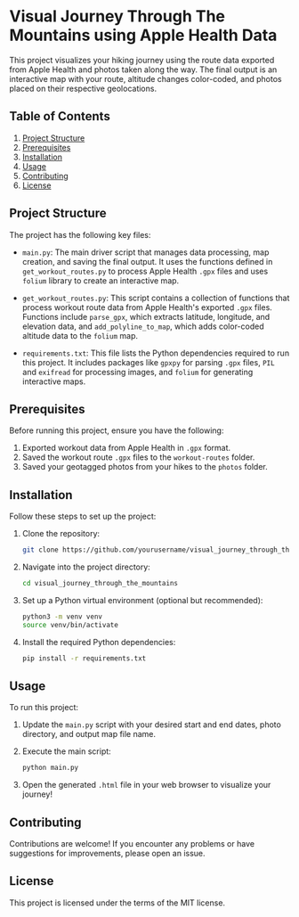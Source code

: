# Visual Journey Through The Mountains using Apple Health Data

This project visualizes your hiking journey using the route data exported from Apple Health and photos taken along the way. The final output is an interactive map with your route, altitude changes color-coded, and photos placed on their respective geolocations.

## Table of Contents

1. [Project Structure](#project-structure)
2. [Prerequisites](#prerequisites)
3. [Installation](#installation)
4. [Usage](#usage)
5. [Contributing](#contributing)
6. [License](#license)

## Project Structure <a name="project-structure"></a>

The project has the following key files:

- `main.py`: The main driver script that manages data processing, map creation, and saving the final output. It uses the functions defined in `get_workout_routes.py` to process Apple Health `.gpx` files and uses `folium` library to create an interactive map.

- `get_workout_routes.py`: This script contains a collection of functions that process workout route data from Apple Health's exported `.gpx` files. Functions include `parse_gpx`, which extracts latitude, longitude, and elevation data, and `add_polyline_to_map`, which adds color-coded altitude data to the `folium` map.

- `requirements.txt`: This file lists the Python dependencies required to run this project. It includes packages like `gpxpy` for parsing `.gpx` files, `PIL` and `exifread` for processing images, and `folium` for generating interactive maps.

## Prerequisites <a name="prerequisites"></a>

Before running this project, ensure you have the following:

1. Exported workout data from Apple Health in `.gpx` format.
2. Saved the workout route `.gpx` files to the `workout-routes` folder.
3. Saved your geotagged photos from your hikes to the `photos` folder.

## Installation <a name="installation"></a>

Follow these steps to set up the project:

1. Clone the repository:
   ```bash
   git clone https://github.com/yourusername/visual_journey_through_the_mountains.git
   ```

2. Navigate into the project directory:
   ```bash
   cd visual_journey_through_the_mountains
   ```

3. Set up a Python virtual environment (optional but recommended):
   ```bash
   python3 -m venv venv
   source venv/bin/activate
   ```

4. Install the required Python dependencies:
   ```bash
   pip install -r requirements.txt
   ```

## Usage <a name="usage"></a>

To run this project:

1. Update the `main.py` script with your desired start and end dates, photo directory, and output map file name.

2. Execute the main script:
   ```bash
   python main.py
   ```

3. Open the generated `.html` file in your web browser to visualize your journey!

## Contributing <a name="contributing"></a>

Contributions are welcome! If you encounter any problems or have suggestions for improvements, please open an issue.

## License <a name="license"></a>

This project is licensed under the terms of the MIT license.

